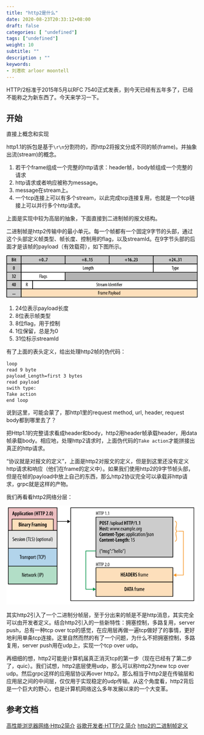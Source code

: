 ```yaml
---
title: "http2是什么"
date: 2020-08-23T20:33:12+08:00
draft: false
categories: [ "undefined"]
tags: ["undefined"]
weight: 10
subtitle: ""
description : ""
keywords:
- 刘港欢 arloor moontell
---
```


HTTP/2标准于2015年5月以RFC 7540正式发表，到今天已经有五年多了，已经不能称之为新东西了。今天来学习一下。
<!--more-->

## 开始

直接上概念和实现

http1.1的拆包是基于`\r\n`分割符的，而http2将报文分成不同的帧(frame)。并抽象出流(stream)的概念。

1. 若干个frame组成一个完整的http请求：header帧，body帧组成一个完整的请求
2. http请求或者响应被称为message。
2. message在stream上。
3. 一个tcp连接上可以有多个stream，以此完成tcp连接复用，也就是一个tcp链接上可以并行多个http请求。

上面是实现中较为高层的抽象，下面直接到二进制帧的报文结构。

二进制帧是http2传输中的最小单元。每一个帧都有一个固定9字节的头部，通过这个头部定义帧类型、帧长度、控制用的flag，以及streamId。在9字节头部的后面才是该帧的payload（有效载荷），如下图所示。

<img src="/img/http2-frame-first-9-bytes.svg" alt="" width="700px" style="max-width: 100%;">

1. 24位表示payload长度
2. 8位表示帧类型
3. 8位flag，用于控制
4. 1位保留，总是为0
5. 31位标示streamId

有了上面的表头定义，给出处理http2帧的伪代码：

```
loop
read 9 byte
payload_Length=first 3 bytes
read payload
swith type:
Take action
end loop
```

说到这里，可能会蒙了，那http1里的request method, url, header, request body都到哪里去了？

把Http1.1的完整请求看成header和body，http2用header帧承载header，用data帧承载body。相应地，处理http2请求时，上面伪代码的`Take action`才能拼接出真正的http请求。

“协议就是对报文的定义”，上面是http2对报文的定义，但是到这里还没有定义http请求和响应（他们在frame的定义中）。如果我们使用http2的9字节帧头部，但是在帧的payload中放上自己的东西，那么http2协议完全可以承载非http请求，grpc就是这样的产物。

我们再看看http2网络分层：

<img src="/img/http2-layer.svg" alt="" width="700px" style="max-width: 100%;">

其实http2引入了一个二进制分帧层，至于分出来的帧是不是http消息，其实完全可以由开发者定义。结合http2引入的一些新特性：拥塞控制，多路复用，server push，总有一种tcp over tcp的感觉，在应用层再做一遍tcp做好了的事情，更好地利用单条tcp连接。这里自然而然的有了一个问题，为什么不把拥塞控制，多路复用，server push用在udp上，实现一个tcp over udp。

再细细的想，http2可能是计算机届真正消灭tcp的第一步（现在已经有了第二步了，quic）。我们试想，http2底层使用udp，那么可以称http2为new tcp over udp。然后grpc这样的应用层协议再over http2。那么相当于http2是在传输层和应用层之间的中间层，仅仅用于实现稳定的udp传输。从这个角度看，http2背后是一个巨大的野心，也是计算机网络这么多年发展以来的一个大变革。


## 参考文档

[高性能浏览器网络·Http2简介](https://hpbn.co/http2/)
[谷歌开发者·HTTP/2 简介](https://developers.google.com/web/fundamentals/performance/http2?hl=zh-cn)
[http2的二进制帧定义](https://halfrost.com/http2-http-frames-definitions/)
